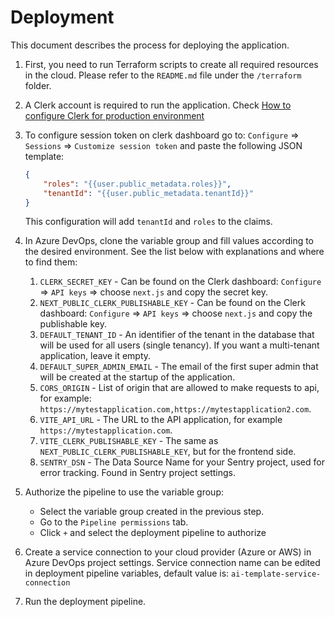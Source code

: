 # Deployment

This document describes the process for deploying the application.

1. First, you need to run Terraform scripts to create all required resources in the cloud. Please refer to the `README.md` file under the `/terraform` folder.
2. A Clerk account is required to run the application. Check [How to configure Clerk for production environment](https://clerk.com/docs/deployments/overview?_gl=1*1b1301e*_gcl_au*NzAwODc0MjU2LjE3NDM2OTY3NTguMTg4MzUzMTc1OS4xNzQ0MzA3Nzg5LjE3NDQzMDc3ODg.*_ga*MTEzMDM0NzE1Ni4xNzQzNjk3Mzcy*_ga_1WMF5X234K*MTc0NDg5NjcwNy4yOC4xLjE3NDQ4OTY3NzkuMC4wLjA.)
3. To configure session token on clerk dashboard go to: `Configure` => `Sessions` => `Customize session token` and paste the following JSON template:
    ```json
    {
    	"roles": "{{user.public_metadata.roles}}",
    	"tenantId": "{{user.public_metadata.tenantId}}"
    }
    ```
    This configuration will add `tenantId` and `roles` to the claims.
4. In Azure DevOps, clone the variable group and fill values according to the desired environment. See the list below with explanations and where to find them:

    1. `CLERK_SECRET_KEY` - Can be found on the Clerk dashboard: `Configure` => `API keys` => choose `next.js` and copy the secret key.
    2. `NEXT_PUBLIC_CLERK_PUBLISHABLE_KEY` - Can be found on the Clerk dashboard: `Configure` => `API keys` => choose `next.js` and copy the publishable key.
    3. `DEFAULT_TENANT_ID` - An identifier of the tenant in the database that will be used for all users (single tenancy). If you want a multi-tenant application, leave it empty.
    4. `DEFAULT_SUPER_ADMIN_EMAIL` - The email of the first super admin that will be created at the startup of the application.
    5. `CORS_ORIGIN` - List of origin that are allowed to make requests to api, for example: `https://mytestapplication.com,https://mytestapplication2.com`.
    6. `VITE_API_URL` - The URL to the API application, for example `https://mytestapplication.com`.
    7. `VITE_CLERK_PUBLISHABLE_KEY` - The same as `NEXT_PUBLIC_CLERK_PUBLISHABLE_KEY`, but for the frontend side.
    8. `SENTRY_DSN` - The Data Source Name for your Sentry project, used for error tracking. Found in Sentry project settings.

5. Authorize the pipeline to use the variable group:
    - Select the variable group created in the previous step.
    - Go to the `Pipeline permissions` tab.
    - Click `+` and select the deployment pipeline to authorize
6. Create a service connection to your cloud provider (Azure or AWS) in Azure DevOps project settings. Service connection name can be edited in deployment pipeline variables, default value is: `ai-template-service-connection`
7. Run the deployment pipeline.
